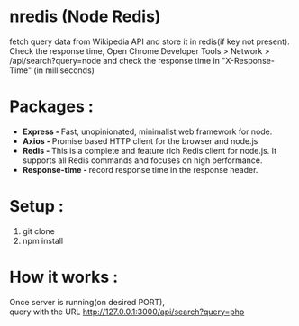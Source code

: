 # nredis (Node Redis)
fetch query data from Wikipedia API and store it in redis(if key not present).
Check the response time,
Open Chrome Developer Tools > Network > /api/search?query=node
and check the response time in "X-Response-Time" (in milliseconds)

# Packages :
<ul>
<li><b>Express - </b> Fast, unopinionated, minimalist web framework for node.</li>
<li><b>Axios - </b>Promise based HTTP client for the browser and node.js</li>
<li><b>Redis - </b>This is a complete and feature rich Redis client for node.js. It supports all Redis commands and focuses on high performance.</li>
<li><b>Response-time - </b> record response time in the response header.</li>
</ul>

# Setup :
1) git clone
2) npm install

# How it works :
Once server is running(on desired PORT),
<br/>query with the URL http://127.0.0.1:3000/api/search?query=php 

